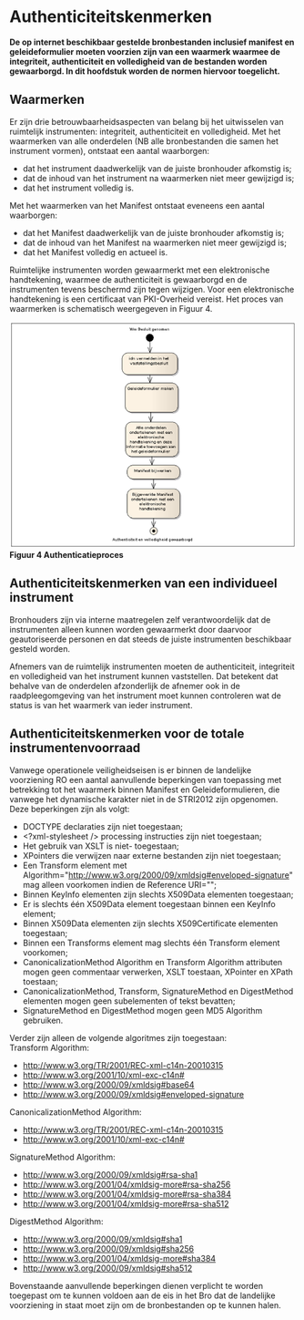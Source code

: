 # Authenticiteitskenmerken
**De op internet beschikbaar gestelde bronbestanden inclusief manifest en
geleideformulier moeten voorzien zijn van een waarmerk waarmee de integriteit,
authenticiteit en volledigheid van de bestanden worden gewaarborgd. In dit
hoofdstuk worden de normen hiervoor toegelicht.**

## Waarmerken
Er zijn drie betrouwbaarheidsaspecten van belang bij het uitwisselen van
ruimtelijk instrumenten: integriteit, authenticiteit en volledigheid. Met het
waarmerken van alle onderdelen (NB alle bronbestanden die samen het instrument
vormen), ontstaat een aantal waarborgen:  
-  dat het instrument daadwerkelijk van de juiste bronhouder afkomstig is;
-  dat de inhoud van het instrument na waarmerken niet meer gewijzigd is;
-  dat het instrument volledig is.  

Met het waarmerken van het Manifest ontstaat eveneens een aantal waarborgen:  
-  dat het Manifest daadwerkelijk van de juiste bronhouder afkomstig is;
-  dat de inhoud van het Manifest na waarmerken niet meer gewijzigd is;
-  dat het Manifest volledig en actueel is.  

Ruimtelijke instrumenten worden gewaarmerkt met een elektronische handtekening,
waarmee de authenticiteit is gewaarborgd en de instrumenten tevens beschermd
zijn tegen wijzigen. Voor een elektronische handtekening is een certificaat van
PKI-Overheid vereist. Het proces van waarmerken is schematisch weergegeven in
Figuur 4.

![](media/2dabfdb5f0a4454372e04907ee725956.png)  
**Figuur 4 Authenticatieproces**

## Authenticiteitskenmerken van een individueel instrument

Bronhouders zijn via interne maatregelen zelf verantwoordelijk dat de
instrumenten alleen kunnen worden gewaarmerkt door daarvoor geautoriseerde
personen en dat steeds de juiste instrumenten beschikbaar gesteld worden.

Afnemers van de ruimtelijk instrumenten moeten de authenticiteit, integriteit en
volledigheid van het instrument kunnen vaststellen. Dat betekent dat behalve van
de onderdelen afzonderlijk de afnemer ook in de raadpleegomgeving van het
instrument moet kunnen controleren wat de status is van het waarmerk van ieder
instrument.

## Authenticiteitskenmerken voor de totale instrumentenvoorraad

Vanwege operationele veiligheidseisen is er binnen de landelijke voorziening RO
een aantal aanvullende beperkingen van toepassing met betrekking tot het
waarmerk binnen Manifest en Geleideformulieren, die vanwege het dynamische
karakter niet in de STRI2012 zijn opgenomen. Deze beperkingen zijn als volgt:  
-   DOCTYPE declaraties zijn niet toegestaan;
-   \<?xml-stylesheet /\> processing instructies zijn niet toegestaan;
-   Het gebruik van XSLT is niet- toegestaan;
-   XPointers die verwijzen naar externe bestanden zijn niet toegestaan;
-   Een Transform element met
    Algorithm="http://www.w3.org/2000/09/xmldsig#enveloped-signature" mag
    alleen voorkomen indien de Reference URI="";
-   Binnen KeyInfo elementen zijn slechts X509Data elementen toegestaan;
-   Er is slechts één X509Data element toegestaan binnen een KeyInfo element;
-   Binnen X509Data elementen zijn slechts X509Certificate elementen toegestaan;
-   Binnen een Transforms element mag slechts één Transform element voorkomen;
-   CanonicalizationMethod Algorithm en Transform Algorithm attributen mogen
    geen commentaar verwerken, XSLT toestaan, XPointer en XPath toestaan;
-   CanonicalizationMethod, Transform, SignatureMethod en DigestMethod elementen
    mogen geen subelementen of tekst bevatten;
-   SignatureMethod en DigestMethod mogen geen MD5 Algorithm gebruiken.  

Verder zijn alleen de volgende algoritmes zijn toegestaan:  
Transform Algorithm:  
-   http://www.w3.org/TR/2001/REC-xml-c14n-20010315
-   http://www.w3.org/2001/10/xml-exc-c14n#
-   http://www.w3.org/2000/09/xmldsig#base64
-   http://www.w3.org/2000/09/xmldsig#enveloped-signature  

CanonicalizationMethod Algorithm:  
-   http://www.w3.org/TR/2001/REC-xml-c14n-20010315
-   http://www.w3.org/2001/10/xml-exc-c14n#  

SignatureMethod Algorithm:  
-   http://www.w3.org/2000/09/xmldsig#rsa-sha1
-   http://www.w3.org/2001/04/xmldsig-more#rsa-sha256
-   http://www.w3.org/2001/04/xmldsig-more#rsa-sha384
-   http://www.w3.org/2001/04/xmldsig-more#rsa-sha512  

DigestMethod Algorithm:  
-   http://www.w3.org/2000/09/xmldsig#sha1
-   http://www.w3.org/2000/09/xmldsig#sha256
-   http://www.w3.org/2001/04/xmldsig-more#sha384
-   http://www.w3.org/2000/09/xmldsig#sha512  

Bovenstaande aanvullende beperkingen dienen verplicht te worden toegepast om te
kunnen voldoen aan de eis in het Bro dat de landelijke voorziening in staat moet
zijn om de bronbestanden op te kunnen halen.
